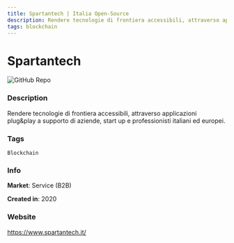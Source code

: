 ```yaml
---
title: Spartantech | Italia Open-Source
description: Rendere tecnologie di frontiera accessibili, attraverso applicazioni plug&play a supporto di aziende, start up e professionisti italiani ed europei.
tags: blockchain
---
```

        

# Spartantech

![GitHub Repo](https://img.shields.io/static/v1?label=category&message=companies&color=green)

### Description

Rendere tecnologie di frontiera accessibili, attraverso applicazioni plug&play a supporto di aziende, start up e professionisti italiani ed europei.

### Tags

`Blockchain`

### Info

**Market**: Service (B2B)

**Created in**: 2020

### Website

https://www.spartantech.it/
